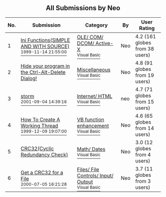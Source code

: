 ﻿<div align="center">

## All Submissions by Neo

</div>

No.  | Submission | Category | By   | User Rating
---- | ---------- | -------- | ---- | -----------
1 | [Ini Functions\(SIMPLE AND WITH SOURCE\)<br /><sup>1999-11-14 21:55:00</sup>](https://github.com/Planet-Source-Code/neo-ini-functions-simple-and-with-source__1-4468) | [OLE/ COM/ DCOM/ Active\-X<br /><sup>Visual Basic</sup>](../ByCategory/ole-com-dcom-active-x__1-29.md) | Neo | 4.2 (161 globes from 38 users)
2 | [Hide your program in the Ctrl\-Alt\-Delete Dialog\!<br />](https://github.com/Planet-Source-Code/neo-hide-your-program-in-the-ctrl-alt-delete-dialog__1-2393) | [Miscellaneous<br /><sup>Visual Basic</sup>](../ByCategory/miscellaneous__1-1.md) | Neo | 4.8 (91 globes from 19 users)
3 | [storm<br /><sup>2001-09-04 14:39:16</sup>](https://github.com/Planet-Source-Code/neo-storm__1-27376) | [Internet/ HTML<br /><sup>Visual Basic</sup>](../ByCategory/internet-html__1-34.md) | neo | 4.7 (71 globes from 15 users)
4 | [How To Create A Working Thread<br /><sup>1999-12-09 19:07:00</sup>](https://github.com/Planet-Source-Code/neo-how-to-create-a-working-thread__1-4823) | [VB function enhancement<br /><sup>Visual Basic</sup>](../ByCategory/vb-function-enhancement__1-25.md) | Neo | 4.6 (65 globes from 14 users)
5 | [CRC32\(Cyclic Redundancy Check\)<br />](https://github.com/Planet-Source-Code/neo-crc32-cyclic-redundancy-check__1-4822) | [Math/ Dates<br /><sup>Visual Basic</sup>](../ByCategory/math-dates__1-37.md) | Neo | 3.0 (12 globes from 4 users)
6 | [Get a CRC32 for a File<br /><sup>2000-07-05 16:21:28</sup>](https://github.com/Planet-Source-Code/neo-get-a-crc32-for-a-file__1-9482) | [Files/ File Controls/ Input/ Output<br /><sup>Visual Basic</sup>](../ByCategory/files-file-controls-input-output__1-3.md) | Neo | 3.7 (11 globes from 3 users)
